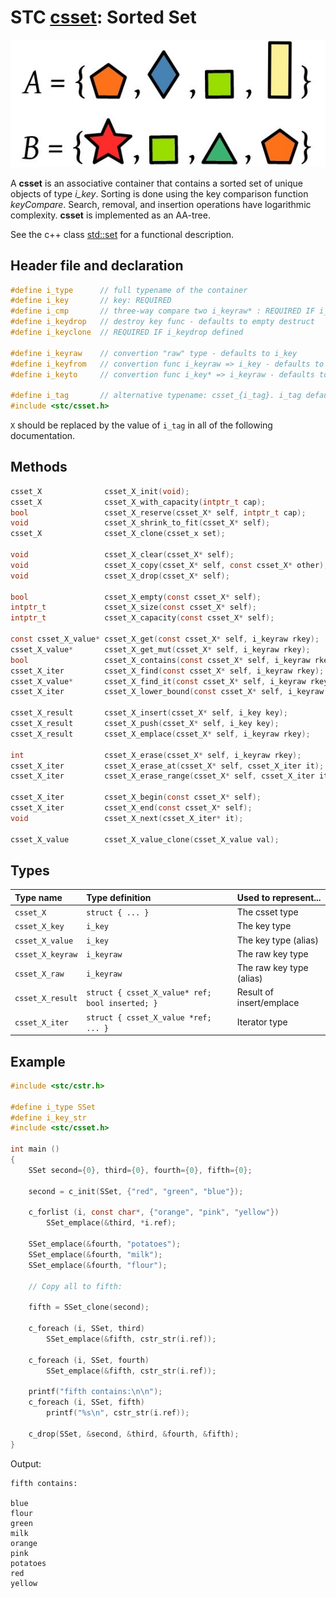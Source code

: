 # STC [csset](../include/stc/csset.h): Sorted Set
![Set](pics/sset.jpg)

A **csset** is an associative container that contains a sorted set of unique objects of type *i_key*. Sorting is done using the key comparison function *keyCompare*. Search, removal, and insertion operations have logarithmic complexity. **csset** is implemented as an AA-tree.

See the c++ class [std::set](https://en.cppreference.com/w/cpp/container/set) for a functional description.

## Header file and declaration

```c
#define i_type      // full typename of the container
#define i_key       // key: REQUIRED
#define i_cmp       // three-way compare two i_keyraw* : REQUIRED IF i_keyraw is a non-integral type
#define i_keydrop   // destroy key func - defaults to empty destruct
#define i_keyclone  // REQUIRED IF i_keydrop defined

#define i_keyraw    // convertion "raw" type - defaults to i_key
#define i_keyfrom   // convertion func i_keyraw => i_key - defaults to plain copy
#define i_keyto     // convertion func i_key* => i_keyraw - defaults to plain copy

#define i_tag       // alternative typename: csset_{i_tag}. i_tag defaults to i_val
#include <stc/csset.h>
```
`X` should be replaced by the value of `i_tag` in all of the following documentation.

## Methods

```c
csset_X              csset_X_init(void);
csset_X              csset_X_with_capacity(intptr_t cap);
bool                 csset_X_reserve(csset_X* self, intptr_t cap);
void                 csset_X_shrink_to_fit(csset_X* self);
csset_X              csset_X_clone(csset_x set);

void                 csset_X_clear(csset_X* self);
void                 csset_X_copy(csset_X* self, const csset_X* other);
void                 csset_X_drop(csset_X* self);                                             // destructor

bool                 csset_X_empty(const csset_X* self);
intptr_t             csset_X_size(const csset_X* self);
intptr_t             csset_X_capacity(const csset_X* self);

const csset_X_value* csset_X_get(const csset_X* self, i_keyraw rkey);                         // const get
csset_X_value*       csset_X_get_mut(csset_X* self, i_keyraw rkey);                           // return NULL if not found
bool                 csset_X_contains(const csset_X* self, i_keyraw rkey);
csset_X_iter         csset_X_find(const csset_X* self, i_keyraw rkey);
csset_X_value*       csset_X_find_it(const csset_X* self, i_keyraw rkey, csset_X_iter* out);  // return NULL if not found
csset_X_iter         csset_X_lower_bound(const csset_X* self, i_keyraw rkey);                 // find closest entry >= rkey

csset_X_result       csset_X_insert(csset_X* self, i_key key);
csset_X_result       csset_X_push(csset_X* self, i_key key);                                  // alias for insert()
csset_X_result       csset_X_emplace(csset_X* self, i_keyraw rkey);

int                  csset_X_erase(csset_X* self, i_keyraw rkey);
csset_X_iter         csset_X_erase_at(csset_X* self, csset_X_iter it);                        // return iter after it
csset_X_iter         csset_X_erase_range(csset_X* self, csset_X_iter it1, csset_X_iter it2);  // return updated it2

csset_X_iter         csset_X_begin(const csset_X* self);
csset_X_iter         csset_X_end(const csset_X* self);
void                 csset_X_next(csset_X_iter* it);

csset_X_value        csset_X_value_clone(csset_X_value val);
```

## Types

| Type name          | Type definition                                   | Used to represent...        |
|:-------------------|:--------------------------------------------------|:----------------------------|
| `csset_X`          | `struct { ... }`                                  | The csset type              |
| `csset_X_key`      | `i_key`                                           | The key type                |
| `csset_X_value`    | `i_key`                                           | The key type (alias)        |
| `csset_X_keyraw`   | `i_keyraw`                                        | The raw key type            |
| `csset_X_raw`      | `i_keyraw`                                        | The raw key type (alias)    |
| `csset_X_result`   | `struct { csset_X_value* ref; bool inserted; }`   | Result of insert/emplace    |
| `csset_X_iter`     | `struct { csset_X_value *ref; ... }`              | Iterator type               |

## Example
```c
#include <stc/cstr.h>

#define i_type SSet
#define i_key_str
#include <stc/csset.h>

int main ()
{
    SSet second={0}, third={0}, fourth={0}, fifth={0};

    second = c_init(SSet, {"red", "green", "blue"});

    c_forlist (i, const char*, {"orange", "pink", "yellow"})
        SSet_emplace(&third, *i.ref);

    SSet_emplace(&fourth, "potatoes");
    SSet_emplace(&fourth, "milk");
    SSet_emplace(&fourth, "flour");

    // Copy all to fifth:
    
    fifth = SSet_clone(second);

    c_foreach (i, SSet, third)
        SSet_emplace(&fifth, cstr_str(i.ref));

    c_foreach (i, SSet, fourth)
        SSet_emplace(&fifth, cstr_str(i.ref));

    printf("fifth contains:\n\n");
    c_foreach (i, SSet, fifth)
        printf("%s\n", cstr_str(i.ref));

    c_drop(SSet, &second, &third, &fourth, &fifth);
}
```
Output:
```
fifth contains:

blue
flour
green
milk
orange
pink
potatoes
red
yellow
```
